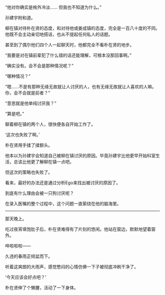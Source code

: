 “他对你确实是格外冷淡…… 但我也不知道为什么。”

孙建宇附和道。

柳在镇对待朴在贤的态度，和对待他或姜成镇的态度，完全是一百八十度的不同。他既不会主动亲切地搭话，也从不提起任何私人的话题。

甚至到了偶尔他们四个人一起聊天时，他都完全不看朴在贤的地步。

“我要是对在镇前辈犯了什么错的话还能理解，可根本没那回事啊。”

“确实没有。会不会是那种情况呢？”

“哪种情况？”

“嗯……不是有那种无缘无故就让人讨厌的人，也有无缘无故就让人喜欢的人嘛。你，会不会就是前者？”

“意思就是他单纯讨厌我？”

“算是吧。”

聊着柳在镇的两个人，很快便各自开始工作了。

‘这次也失败了啊。’

朴在贤用手揉了揉额头。

他本以为孙建宇会知道自己被柳在镇讨厌的原因。毕竟孙建宇比他更早开始科室生活，总该比他更了解柳在镇一点吧。

但这次的策略也失败了。

看来，最好的办法还是通过分析Ego来找出被讨厌的原因了。

到底有什么理由会被一只狗讨厌呢？

在录入医嘱的整个过程中，这个问题一直萦绕在他的脑海里。

* * *

那天晚上。

吃过夜宵填饱肚子后，朴在贤难得有了片刻的悠闲。他站在窗边，默默地望着窗外。

哗啦啦啦——

久违的春雨正倾盆而下。

听着这爽朗的大雨声，感觉憋闷的心情仿佛一下子被彻底冲刷干净了。

‘今天应该会好点吧？’

朴在贤伸了个懒腰，活动了一下身体。